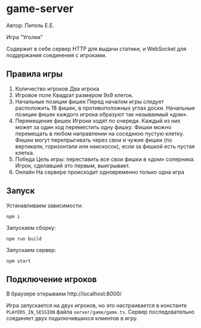 # game-server

Автор: Питель Е.Е.

Игра "Уголки"

Содержит в себе сервер HTTP для выдачи статики, и WebSocket для поддержания соединения с игроками.

## Правила игры

1)	Количество игроков
Два игрока
2)	Игровое поле
Квадрат размером 9х9 клеток.
3)	Начальные позиции фишек
Перед началом игры следует расположить 18 фишек, в противоположных углах доски. 
Начальные позиции фишек каждого игрока образуют так называемый «дом». 
4)	Перемещение фишек
Игроки ходят по очереди. Каждый из них может за один ход переместить одну фишку. 
Фишки можно перемещать в любом направлении на соседнюю пустую клетку. 
Фишки могут перепрыгивать через свои и чужие фишки (по вертикали, горизонтали или наискосок), 
если за фишкой есть пустая клетка.
5)	Победа
Цель игры: переставить все свои фишки в «дом» соперника. Игрок, сделавший это первым, выигрывает. 
6)   Онлайн
На сервере происходит одновременно только одна игра


## Запуск

Устанавливаем зависимости:
```
npm i
```

Запускаем сборку:
```
npm run build
```

Запускаем сервер:
```
npm start
```

## Подключение игроков

В браузере открываем http://localhost:8000/

Игра запускается на двух игроков, но это настраивается в константе `PLAYERS_IN_SESSION` файла `server/game/game.ts`. Сервер последовательно соединяет двух подключившихся клиентов в игру.
